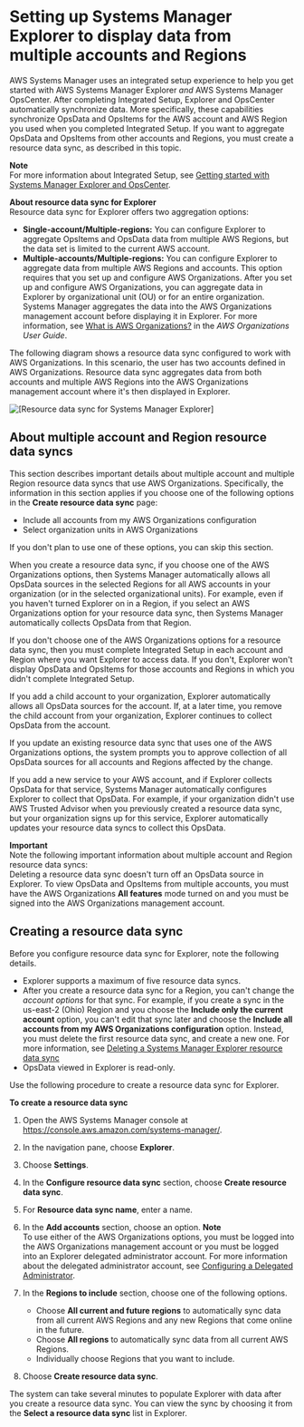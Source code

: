 # Setting up Systems Manager Explorer to display data from multiple accounts and Regions<a name="Explorer-resource-data-sync"></a>

AWS Systems Manager uses an integrated setup experience to help you get started with AWS Systems Manager Explorer *and* AWS Systems Manager OpsCenter\. After completing Integrated Setup, Explorer and OpsCenter automatically synchronize data\. More specifically, these capabilities synchronize OpsData and OpsItems for the AWS account and AWS Region you used when you completed Integrated Setup\. If you want to aggregate OpsData and OpsItems from other accounts and Regions, you must create a resource data sync, as described in this topic\.

**Note**  
For more information about Integrated Setup, see [Getting started with Systems Manager Explorer and OpsCenter](Explorer-setup.md)\.

**About resource data sync for Explorer**  
Resource data sync for Explorer offers two aggregation options:
+ **Single\-account/Multiple\-regions:** You can configure Explorer to aggregate OpsItems and OpsData data from multiple AWS Regions, but the data set is limited to the current AWS account\.
+ **Multiple\-accounts/Multiple\-regions:** You can configure Explorer to aggregate data from multiple AWS Regions and accounts\. This option requires that you set up and configure AWS Organizations\. After you set up and configure AWS Organizations, you can aggregate data in Explorer by organizational unit \(OU\) or for an entire organization\. Systems Manager aggregates the data into the AWS Organizations management account before displaying it in Explorer\. For more information, see [What is AWS Organizations?](https://docs.aws.amazon.com/organizations/latest/userguide/) in the *AWS Organizations User Guide*\.

The following diagram shows a resource data sync configured to work with AWS Organizations\. In this scenario, the user has two accounts defined in AWS Organizations\. Resource data sync aggregates data from both accounts and multiple AWS Regions into the AWS Organizations management account where it's then displayed in Explorer\.

![\[Resource data sync for Systems Manager Explorer\]](http://docs.aws.amazon.com/systems-manager/latest/userguide/images/ExplorerSyncFromSource.png)

## About multiple account and Region resource data syncs<a name="Explorer-resource-data-sync-multiple-accounts-and-regions"></a>

This section describes important details about multiple account and multiple Region resource data syncs that use AWS Organizations\. Specifically, the information in this section applies if you choose one of the following options in the **Create resource data sync** page:
+ Include all accounts from my AWS Organizations configuration
+ Select organization units in AWS Organizations

If you don't plan to use one of these options, you can skip this section\.

When you create a resource data sync, if you choose one of the AWS Organizations options, then Systems Manager automatically allows all OpsData sources in the selected Regions for all AWS accounts in your organization \(or in the selected organizational units\)\. For example, even if you haven't turned Explorer on in a Region, if you select an AWS Organizations option for your resource data sync, then Systems Manager automatically collects OpsData from that Region\. 

If you don't choose one of the AWS Organizations options for a resource data sync, then you must complete Integrated Setup in each account and Region where you want Explorer to access data\. If you don't, Explorer won't display OpsData and OpsItems for those accounts and Regions in which you didn't complete Integrated Setup\.

If you add a child account to your organization, Explorer automatically allows all OpsData sources for the account\. If, at a later time, you remove the child account from your organization, Explorer continues to collect OpsData from the account\. 

If you update an existing resource data sync that uses one of the AWS Organizations options, the system prompts you to approve collection of all OpsData sources for all accounts and Regions affected by the change\.

If you add a new service to your AWS account, and if Explorer collects OpsData for that service, Systems Manager automatically configures Explorer to collect that OpsData\. For example, if your organization didn't use AWS Trusted Advisor when you previously created a resource data sync, but your organization signs up for this service, Explorer automatically updates your resource data syncs to collect this OpsData\.

**Important**  
Note the following important information about multiple account and Region resource data syncs:  
Deleting a resource data sync doesn't turn off an OpsData source in Explorer\. 
To view OpsData and OpsItems from multiple accounts, you must have the AWS Organizations **All features** mode turned on and you must be signed into the AWS Organizations management account\.

## Creating a resource data sync<a name="Explorer-resource-data-sync-configuring-multi"></a>

Before you configure resource data sync for Explorer, note the following details\.
+ Explorer supports a maximum of five resource data syncs\.
+ After you create a resource data sync for a Region, you can't change the *account options* for that sync\. For example, if you create a sync in the us\-east\-2 \(Ohio\) Region and you choose the **Include only the current account** option, you can't edit that sync later and choose the **Include all accounts from my AWS Organizations configuration** option\. Instead, you must delete the first resource data sync, and create a new one\. For more information, see [Deleting a Systems Manager Explorer resource data sync](Explorer-using-resource-data-sync-delete.md)
+ OpsData viewed in Explorer is read\-only\.

Use the following procedure to create a resource data sync for Explorer\.

**To create a resource data sync**

1. Open the AWS Systems Manager console at [https://console\.aws\.amazon\.com/systems\-manager/](https://console.aws.amazon.com/systems-manager/)\.

1. In the navigation pane, choose **Explorer**\.

1. Choose **Settings**\.

1. In the **Configure resource data sync** section, choose **Create resource data sync**\.

1. For **Resource data sync name**, enter a name\.

1. In the **Add accounts** section, choose an option\.
**Note**  
To use either of the AWS Organizations options, you must be logged into the AWS Organizations management account or you must be logged into an Explorer delegated administrator account\. For more information about the delegated administrator account, see [Configuring a Delegated Administrator](Explorer-setup-delegated-administrator.md)\.

1. In the **Regions to include** section, choose one of the following options\.
   + Choose **All current and future regions** to automatically sync data from all current AWS Regions and any new Regions that come online in the future\.
   + Choose **All regions** to automatically sync data from all current AWS Regions\.
   + Individually choose Regions that you want to include\.

1. Choose **Create resource data sync**\.

The system can take several minutes to populate Explorer with data after you create a resource data sync\. You can view the sync by choosing it from the **Select a resource data sync** list in Explorer\.